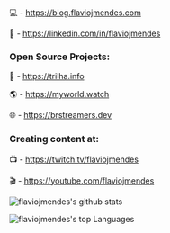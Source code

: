 💻 - https://blog.flaviojmendes.com

💼 - https://linkedin.com/in/flaviojmendes

### Open Source Projects:

📍 - https://trilha.info

🌎 - https://myworld.watch

🌐 - https://brstreamers.dev

### Creating content at:

📺 - https://twitch.tv/flaviojmendes

🎬 - https://youtube.com/flaviojmendes

![flaviojmendes's github stats](https://github-readme-stats.vercel.app/api?username=flaviojmendes&count_private=true&show_icons=true&theme=tokyonight)

![flaviojmendes's top Languages](https://github-readme-stats.vercel.app/api/top-langs/?username=flaviojmendes&layout=compact)
